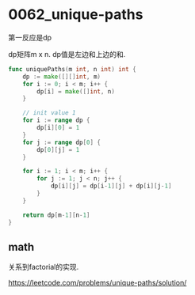 # 0062_unique-paths

第一反应是dp

dp矩阵m x n. dp值是左边和上边的和.

```go
func uniquePaths(m int, n int) int {
    dp := make([][]int, m)
    for i := 0; i < m; i++ {
        dp[i] = make([]int, n)
    }

    // init value 1
    for i := range dp {
        dp[i][0] = 1
    }
    for j := range dp[0] {
        dp[0][j] = 1
    }

    for i := 1; i < m; i++ {
        for j := 1; j < n; j++ {
            dp[i][j] = dp[i-1][j] + dp[i][j-1]
        }
    }

    return dp[m-1][n-1]
}
```

## math

关系到factorial的实现.

https://leetcode.com/problems/unique-paths/solution/
